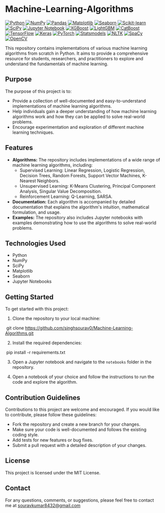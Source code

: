 # Machine-Learning-Algorithms

[![Python](https://img.shields.io/badge/Python-3776AB?logo=python&logoColor=white)](https://www.python.org/)
[![NumPy](https://img.shields.io/badge/NumPy-013243?logo=NumPy&logoColor=white)](https://numpy.org/)
[![Pandas](https://img.shields.io/badge/Pandas-150458?logo=pandas&logoColor=white)](https://pandas.pydata.org/)
[![Matplotlib](https://img.shields.io/badge/Matplotlib-007ACC?logo=matplotlib&logoColor=white)](https://matplotlib.org/)
[![Seaborn](https://img.shields.io/badge/Seaborn-3776AB?logo=seaborn&logoColor=white)](https://seaborn.pydata.org/)
[![Scikit-learn](https://img.shields.io/badge/scikit--learn-F7931E?logo=scikitlearn&logoColor=fff)](https://scikit-learn.org/)
[![SciPy](https://img.shields.io/badge/SciPy-8CAAE6?logo=scipy&logoColor=white)](https://scipy.org/)
[![Jupyter Notebook](https://img.shields.io/badge/Jupyter-F37626.svg?logo=Jupyter&logoColor=white)](https://jupyter.org/)
[![XGBoost](https://img.shields.io/badge/XGBoost-EC9135?logo=xgboost&logoColor=white)](https://xgboost.readthedocs.io/)
[![LightGBM](https://img.shields.io/badge/LightGBM-EBE306?logo=lightgbm&logoColor=white)](https://lightgbm.readthedocs.io/)
[![CatBoost](https://img.shields.io/badge/CatBoost-FF6F00?logo=catboost&logoColor=white)](https://catboost.ai/)
[![TensorFlow](https://img.shields.io/badge/TensorFlow-%23FF6F00.svg?logo=TensorFlow&logoColor=white)](https://www.tensorflow.org/)
[![Keras](https://img.shields.io/badge/Keras-%23D00000.svg?logo=Keras&logoColor=white)](https://keras.io/)
[![PyTorch](https://img.shields.io/badge/PyTorch-EE4C2C?logo=PyTorch&logoColor=white)](https://pytorch.org/)
[![Statsmodels](https://img.shields.io/badge/Statsmodels-7A0DCB?logo=statsmodels&logoColor=white)](https://www.statsmodels.org/)
[![NLTK](https://img.shields.io/badge/NLTK-85EA2D?logo=nltk&logoColor=white)](https://www.nltk.org/)
[![SpaCy](https://img.shields.io/badge/SpaCy-09A3D5?logo=spacy&logoColor=white)](https://spacy.io/)
[![OpenCV](https://img.shields.io/badge/OpenCV-5C3EE8?logo=opencv&logoColor=white)](https://opencv.org/)

This repository contains implementations of various machine learning algorithms from scratch in Python. It aims to provide a comprehensive resource for students, researchers, and practitioners to explore and understand the fundamentals of machine learning.

## Purpose

The purpose of this project is to:

* Provide a collection of well-documented and easy-to-understand implementations of machine learning algorithms.
* Help individuals gain a deeper understanding of how machine learning algorithms work and how they can be applied to solve real-world problems.
* Encourage experimentation and exploration of different machine learning techniques.

## Features

* **Algorithms:** The repository includes implementations of a wide range of machine learning algorithms, including:
    * Supervised Learning: Linear Regression, Logistic Regression, Decision Trees, Random Forests, Support Vector Machines, K-Nearest Neighbors.
    * Unsupervised Learning: K-Means Clustering, Principal Component Analysis, Singular Value Decomposition.
    * Reinforcement Learning: Q-Learning, SARSA.
* **Documentation:** Each algorithm is accompanied by detailed documentation that explains the algorithm's intuition, mathematical formulation, and usage.
* **Examples:** The repository also includes Jupyter notebooks with examples demonstrating how to use the algorithms to solve real-world problems.

## Technologies Used

* Python
* NumPy
* SciPy
* Matplotlib
* Seaborn
* Jupyter Notebooks

## Getting Started

To get started with this project:

1. Clone the repository to your local machine:

﻿
git clone https://github.com/singhsourav0/Machine-Learning-Algorithms.git﻿

2. Install the required dependencies:

﻿
pip install -r requirements.txt﻿

3. Open a Jupyter notebook and navigate to the `notebooks` folder in the repository.

4. Open a notebook of your choice and follow the instructions to run the code and explore the algorithm.

## Contribution Guidelines

Contributions to this project are welcome and encouraged. If you would like to contribute, please follow these guidelines:

* Fork the repository and create a new branch for your changes.
* Make sure your code is well-documented and follows the existing coding style.
* Add tests for new features or bug fixes.
* Submit a pull request with a detailed description of your changes.

## License

This project is licensed under the MIT License.

## Contact

For any questions, comments, or suggestions, please feel free to contact me at souravkumar8432@gmail.com
